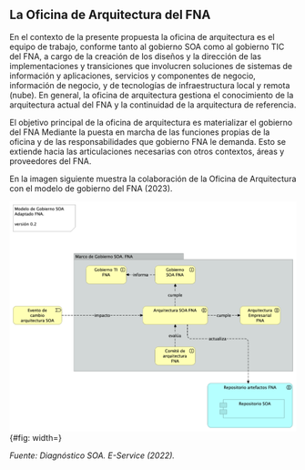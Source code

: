 ## La Oficina de Arquitectura del FNA
En el contexto de la presente propuesta la oficina de arquitectura es el equipo de trabajo, conforme tanto al gobierno SOA como al gobierno TIC del FNA, a cargo de la creación de los diseños y la dirección de las implementaciones y transiciones que involucren soluciones de sistemas de información y aplicaciones, servicios y componentes de negocio, información de negocio, y de tecnologías de infraestructura local y remota (nube). En general, la oficina de arquitectura gestiona el conocimiento de la arquitectura actual del FNA y la continuidad de la arquitectura de referencia.​

El objetivo principal de la oficina de arquitectura es materializar el gobierno del FNA Mediante la puesta en marcha de las funciones propias de la oficina y de las responsabilidades que gobierno FNA le demanda. Esto se extiende hacia las articulaciones necesarias con otros contextos, áreas y proveedores del FNA. 
 
En la imagen siguiente muestra la colaboración de la Oficina de Arquitectura con el modelo de gobierno del FNA (2023).

![Oficina de Arquitectura en contexto del Modelo de Gobierno SOA del FNA, emisión inicial. Gestiona la evolución de las arquitecturas del FNA.](images/modelo-gob.png){#fig: width=}

_Fuente: Diagnóstico SOA. E-Service (2022)._

<br>

